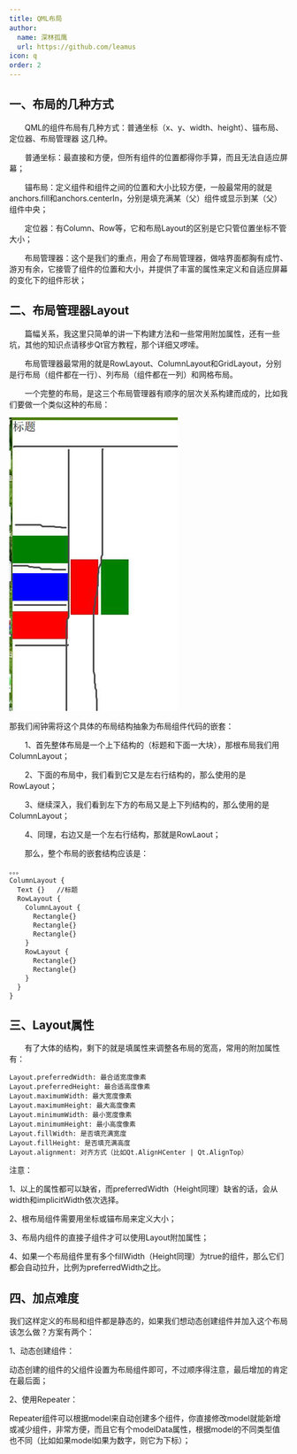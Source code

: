 ```yaml
---
title: QML布局
author:
  name: 深林孤鹰
  url: https://github.com/leamus
icon: q
order: 2
---
```


## 一、布局的几种方式

&emsp;&emsp;QML的组件布局有几种方式：普通坐标（x、y、width、height）、锚布局、定位器、布局管理器 这几种。

&emsp;&emsp;普通坐标：最直接和方便，但所有组件的位置都得你手算，而且无法自适应屏幕；

&emsp;&emsp;锚布局：定义组件和组件之间的位置和大小比较方便，一般最常用的就是anchors.fill和anchors.centerIn，分别是填充满某（父）组件或显示到某（父）组件中央；

&emsp;&emsp;定位器：有Column、Row等，它和布局Layout的区别是它只管位置坐标不管大小；

&emsp;&emsp;布局管理器：这个是我们的重点，用会了布局管理器，做啥界面都胸有成竹、游刃有余，它接管了组件的位置和大小，并提供了丰富的属性来定义和自适应屏幕的变化下的组件形状；

## 二、布局管理器Layout

&emsp;&emsp;篇幅关系，我这里只简单的讲一下构建方法和一些常用附加属性，还有一些坑，其他的知识点请移步Qt官方教程，那个详细又啰嗦。

&emsp;&emsp;布局管理器最常用的就是RowLayout、ColumnLayout和GridLayout，分别是行布局（组件都在一行）、列布局（组件都在一列）和网格布局。

&emsp;&emsp;一个完整的布局，是这三个布局管理器有顺序的层次关系构建而成的，比如我们要做一个类似这种的布局：

![1699795705112](image/.QML布局/1699795705112.png)

那我们闹钟需将这个具体的布局结构抽象为布局组件代码的嵌套：

&emsp;&emsp;1、首先整体布局是一个上下结构的（标题和下面一大块），那根布局我们用ColumnLayout；

&emsp;&emsp;2、下面的布局中，我们看到它又是左右行结构的，那么使用的是RowLayout；

&emsp;&emsp;3、继续深入，我们看到左下方的布局又是上下列结构的，那么使用的是ColumnLayout；

&emsp;&emsp;4、同理，右边又是一个左右行结构，那就是RowLaout；

&emsp;&emsp;那么，整个布局的嵌套结构应该是：

```
。。。
ColumnLayout {
  Text {}	//标题
  RowLayout {
    ColumnLayout {
      Rectangle{}
      Rectangle{}
      Rectangle{}
    }
    RowLayout {
      Rectangle{}
      Rectangle{}
    }
  }
}
```

## 三、Layout属性

&emsp;&emsp;有了大体的结构，剩下的就是填属性来调整各布局的宽高，常用的附加属性有：

```
Layout.preferredWidth: 最合适宽度像素
Layout.preferredHeight: 最合适高度像素
Layout.maximumWidth: 最大宽度像素
Layout.maximumHeight: 最大高度像素
Layout.minimumWidth: 最小宽度像素
Layout.minimumHeight: 最小高度像素
Layout.fillWidth: 是否填充满宽度
Layout.fillHeight: 是否填充满高度
Layout.alignment: 对齐方式（比如Qt.AlignHCenter | Qt.AlignTop）
```

注意：

1、以上的属性都可以缺省，而preferredWidth（Height同理）缺省的话，会从width和implicitWidth依次选择。

2、根布局组件需要用坐标或锚布局来定义大小；

3、布局内组件的直接子组件才可以使用Layout附加属性；

4、如果一个布局组件里有多个fillWidth（Height同理）为true的组件，那么它们都会自动拉升，比例为preferredWidth之比。

## 四、加点难度

我们这样定义的布局和组件都是静态的，如果我们想动态创建组件并加入这个布局该怎么做？方案有两个：

1、动态创建组件：

动态创建的组件的父组件设置为布局组件即可，不过顺序得注意，最后增加的肯定在最后面；

2、使用Repeater：

Repeater组件可以根据model来自动创建多个组件，你直接修改model就能新增或减少组件，非常方便，而且它有个modelData属性，根据model的不同类型值也不同（比如如果model如果为数字，则它为下标）；
